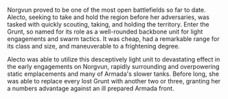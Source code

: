 Norgvun proved to be one of the most open battlefields so far to date.  Alecto, seeking to take and hold the region before her adversaries, was tasked with quickly scouting, taking, and holding the territory.  Enter the Grunt, so named for its role as a well-rounded backbone unit for light engagements and swarm tactics. It was cheap, had a remarkable range for its class and size, and maneuverable to a frightening degree.

Alecto was able to utilize this desceptively light unit to devastating effect in the early engagements on Norgvun, rapidly surrounding and overpowering static emplacements and many of Armada's slower tanks. Before long, she was able to replace every lost Grunt with another two or three, granting her a numbers advantage against an ill prepared Armada front.
